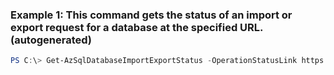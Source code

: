 ### Example 1: This command gets the status of an import or export request for a database at the specified URL. (autogenerated)
```powershell
PS C:\> Get-AzSqlDatabaseImportExportStatus -OperationStatusLink https://management.contoso.com/subscriptions/00000000-0000-0000-0000-000000000000/resourceGroups/resource01/providers/Microsoft.Sql/servers/server01/databases/database01/importExportOperationResults/00000000-000-0000-0000-000000000000?api-version=2014-04-01
```

